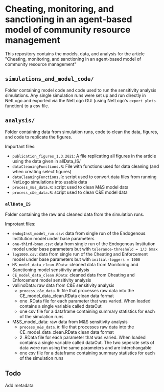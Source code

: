# Cheating, monitoring, and sanctioning in an agent-based model of community resource management

This repository contains the models, data, and analysis for the article "Cheating, monitoring, and sanctioning in an agent-based model of community resource management" 

## `simulations_and_model_code/`
Folder containing model code and code used to run the sensitivity analysis simulations. Any single simulation runs were set up and run directly in NetLogo and exported via the NetLogo GUI (using NetLogo's `export plots` function) to a csv file. 

## `analysis/` 
Folder containing data from simulation runs, code to clean the data, figures, and code to replicate the figures. 

Important files: 
- `publication_figures_1.3.2021`: A file replicating all figures in the article using the data given in allData_IS/
- `dataCleaningFunctions.R`: File with functions used for data cleaning (and when creating select figures) 
- `dataCleaningFunctions.R`: script used to convert data files from running NetLogo simulations into usable data 
- `process_m&s_data.R`: script used to clean M&S model data
- `process_c&e_data.R`: script used to clean C&E model data

### `allData_IS`
Folder containing the raw and cleaned data from the simulation runs. 

Improtant files: 
- `endogInst_model_run.csv`: data from single run of the Endogenous Institution model under base parameters
- `one-third-bmax.csv`: data from single run of the Endogenous Institution model under base parameters but with `tolerance-threshold = 1/3 bmax`
- `log1000.csv`: data from single run of the Cheating and Enforcement model under base parameters but with `initial-loggers = 1000`
- `MS_model_data_clean.RData`: cleaned data from Monitoring and Sanctioning model sensitivity analysis 
- `CE_model_data_clean.RData`: cleaned data from Cheating and Enforcement model sensitivity analysis 
- vallinoData: raw data from C&E sensitivity analysis
   - `process_c&e_data.R`: file that processes raw data into the CE_model_data_clean.RData clean data format 
   - one .RData file for each parameter that was varied. When loaded contains a single variable called dataOut
   - one csv file for a dataframe containing summary statistics for each of the simulation runs
- M&S_model_data: raw data from M&S sensitivity analysis
   - `process_m&s_data.R`: file that processes raw data into the CE_model_data_clean.RData clean data format 
   - 2 .RData file for each parameter that was varied. When loaded contains a single variable called dataOut. The two seperate sets of data were run using the same parameters and are interchangable 
   - one csv file for a dataframe containing summary statistics for each of the simulation runs



## Todo
Add metadata 
